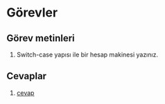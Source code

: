 # Görevler

## Görev metinleri

1. Switch-case yapısı ile bir hesap makinesi yazınız.

## Cevaplar

1. [cevap](gorev1.c)
